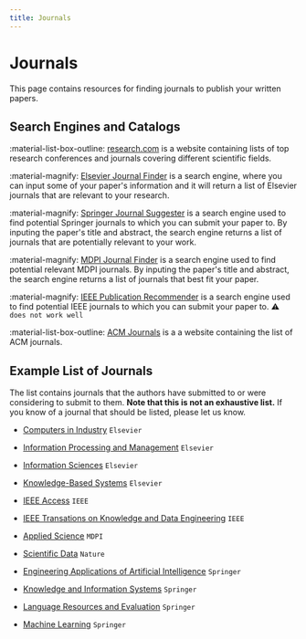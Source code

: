 ```yaml
---
title: Journals
---
```


# Journals

This page contains resources for finding journals to publish your written papers.

## Search Engines and Catalogs

:material-list-box-outline: [research.com][research] is a website containing
lists of top research conferences and journals covering different scientific
fields.

:material-magnify: [Elsevier Journal Finder][elsevier-journal-finder] is a
search engine, where you can input some of your paper's information and it will
return a list of Elsevier journals that are relevant to your research.

:material-magnify: [Springer Journal Suggester][springer-journal-suggester]
is a search engine used to find potential Springer journals to which you can
submit your paper to. By inputing the paper's title and abstract, the search
engine returns a list of journals that are potentially relevant to your work.

:material-magnify: [MDPI Journal Finder][mdpi-journal-finder]
is a search engine used to find potential relevant MDPI journals. By inputing
the paper's title and abstract, the search engine returns a list of journals
that best fit your paper.

:material-magnify: [IEEE Publication Recommender][ieee-publication-recommender]
is a search engine used to find potential IEEE journals to which you can
submit your paper to. ⚠️ `does not work well`

:material-list-box-outline: [ACM Journals][acm-journals] is a a website containing the
list of ACM journals.




## Example List of Journals

The list contains journals that the authors have submitted to or were considering
to submit to them. **Note that this is not an exhaustive list.** If you know of a
journal that should be listed, please let us know.

- [Computers in Industry][elsevier-cii] `Elsevier`

- [Information Processing and Management][elsevier-ipm] `Elsevier`

- [Information Sciences][elsevier-is] `Elsevier`

- [Knowledge-Based Systems][elsevier-kbs] `Elsevier`

- [IEEE Access][ieee-access] `IEEE`

- [IEEE Transations on Knowledge and Data Engineering][ieee-tkde] `IEEE`

- [Applied Science][mdpi-as] `MDPI`

- [Scientific Data][nature-sd] `Nature`

- [Engineering Applications of Artificial Intelligence][springer-eaai] `Springer`

- [Knowledge and Information Systems][springer-kais] `Springer`

- [Language Resources and Evaluation][springer-lre] `Springer`

- [Machine Learning][springer-ml] `Springer`


<!-- External Links -->
[research]: https://research.com
[elsevier-journal-finder]: https://journalfinder.elsevier.com
[springer-journal-suggester]: https://journalsuggester.springer.com
[mdpi-journal-finder]: https://www.mdpi.com/about/journalselector
[ieee-publication-recommender]: https://publication-recommender.ieee.org/periodicals
[acm-journals]: https://dl.acm.org/journals

[elsevier-cii]: https://www.sciencedirect.com/journal/computers-in-industry
[elsevier-kbs]: https://www.journals.elsevier.com/knowledge-based-systems
[elsevier-ipm]: https://www.journals.elsevier.com/information-processing-and-management
[elsevier-is]: https://www.journals.elsevier.com/information-sciences

[ieee-access]: https://ieeeaccess.ieee.org/
[ieee-tkde]: https://www.computer.org/web/tkde

[mdpi-as]: https://www.mdpi.com/journal/applsci

[nature-sd]: https://www.nature.com/sdata/

[springer-eaai]: https://www.journals.elsevier.com/engineering-applications-of-artificial-intelligence
[springer-kais]: https://www.springer.com/journal/10115
[springer-lre]: https://www.springer.com/journal/10579
[springer-ml]: https://www.springer.com/journal/10994